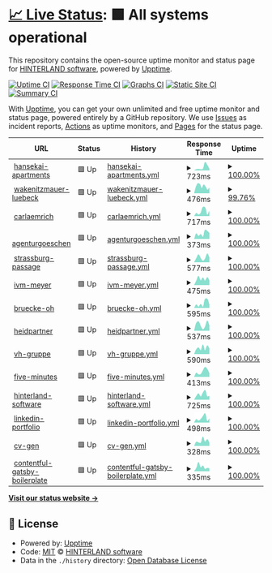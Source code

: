 # [📈 Live Status](https://hinterland-software.github.io/uptime): <!--live status--> **🟩 All systems operational**

This repository contains the open-source uptime monitor and status page for [HINTERLAND software](https://hinterland.software), powered by [Upptime](https://github.com/upptime/upptime).

[![Uptime CI](https://github.com/hinterland-software/uptime/workflows/Uptime%20CI/badge.svg)](https://github.com/upptime/upptime/actions?query=workflow%3A%22Uptime+CI%22)
[![Response Time CI](https://github.com/hinterland-software/uptime/workflows/Response%20Time%20CI/badge.svg)](https://github.com/upptime/upptime/actions?query=workflow%3A%22Response+Time+CI%22)
[![Graphs CI](https://github.com/hinterland-software/uptime/workflows/Graphs%20CI/badge.svg)](https://github.com/upptime/upptime/actions?query=workflow%3A%22Graphs+CI%22)
[![Static Site CI](https://github.com/hinterland-software/uptime/workflows/Static%20Site%20CI/badge.svg)](https://github.com/upptime/upptime/actions?query=workflow%3A%22Static+Site+CI%22)
[![Summary CI](https://github.com/hinterland-software/uptime/workflows/Summary%20CI/badge.svg)](https://github.com/upptime/upptime/actions?query=workflow%3A%22Summary+CI%22)

With [Upptime](https://upptime.js.org), you can get your own unlimited and free uptime monitor and status page, powered entirely by a GitHub repository. We use [Issues](https://github.com/hinterland-software/uptime/issues) as incident reports, [Actions](https://github.com/hinterland-software/uptime/actions) as uptime monitors, and [Pages](https://hinterland-software.github.io/uptime) for the status page.

<!--start: status pages-->
<!-- This summary is generated by Upptime (https://github.com/upptime/upptime) -->
<!-- Do not edit this manually, your changes will be overwritten -->
<!-- prettier-ignore -->
| URL | Status | History | Response Time | Uptime |
| --- | ------ | ------- | ------------- | ------ |
| <img alt="" src="https://favicons.githubusercontent.com/hansekai-apartments.netlify.app" height="13"> [hansekai-apartments](http://hansekai-apartments.netlify.app) | 🟩 Up | [hansekai-apartments.yml](https://github.com/HINTERLAND-software/uptime/commits/HEAD/history/hansekai-apartments.yml) | <details><summary><img alt="Response time graph" src="./graphs/hansekai-apartments/response-time-week.png" height="20"> 723ms</summary><br><a href="https://hinterland-software.github.io/uptime/history/hansekai-apartments"><img alt="Response time 566" src="https://img.shields.io/endpoint?url=https%3A%2F%2Fraw.githubusercontent.com%2FHINTERLAND-software%2Fuptime%2FHEAD%2Fapi%2Fhansekai-apartments%2Fresponse-time.json"></a><br><a href="https://hinterland-software.github.io/uptime/history/hansekai-apartments"><img alt="24-hour response time 386" src="https://img.shields.io/endpoint?url=https%3A%2F%2Fraw.githubusercontent.com%2FHINTERLAND-software%2Fuptime%2FHEAD%2Fapi%2Fhansekai-apartments%2Fresponse-time-day.json"></a><br><a href="https://hinterland-software.github.io/uptime/history/hansekai-apartments"><img alt="7-day response time 723" src="https://img.shields.io/endpoint?url=https%3A%2F%2Fraw.githubusercontent.com%2FHINTERLAND-software%2Fuptime%2FHEAD%2Fapi%2Fhansekai-apartments%2Fresponse-time-week.json"></a><br><a href="https://hinterland-software.github.io/uptime/history/hansekai-apartments"><img alt="30-day response time 566" src="https://img.shields.io/endpoint?url=https%3A%2F%2Fraw.githubusercontent.com%2FHINTERLAND-software%2Fuptime%2FHEAD%2Fapi%2Fhansekai-apartments%2Fresponse-time-month.json"></a><br><a href="https://hinterland-software.github.io/uptime/history/hansekai-apartments"><img alt="1-year response time 566" src="https://img.shields.io/endpoint?url=https%3A%2F%2Fraw.githubusercontent.com%2FHINTERLAND-software%2Fuptime%2FHEAD%2Fapi%2Fhansekai-apartments%2Fresponse-time-year.json"></a></details> | <details><summary><a href="https://hinterland-software.github.io/uptime/history/hansekai-apartments">100.00%</a></summary><a href="https://hinterland-software.github.io/uptime/history/hansekai-apartments"><img alt="All-time uptime 100.00%" src="https://img.shields.io/endpoint?url=https%3A%2F%2Fraw.githubusercontent.com%2FHINTERLAND-software%2Fuptime%2FHEAD%2Fapi%2Fhansekai-apartments%2Fuptime.json"></a><br><a href="https://hinterland-software.github.io/uptime/history/hansekai-apartments"><img alt="24-hour uptime 100.00%" src="https://img.shields.io/endpoint?url=https%3A%2F%2Fraw.githubusercontent.com%2FHINTERLAND-software%2Fuptime%2FHEAD%2Fapi%2Fhansekai-apartments%2Fuptime-day.json"></a><br><a href="https://hinterland-software.github.io/uptime/history/hansekai-apartments"><img alt="7-day uptime 100.00%" src="https://img.shields.io/endpoint?url=https%3A%2F%2Fraw.githubusercontent.com%2FHINTERLAND-software%2Fuptime%2FHEAD%2Fapi%2Fhansekai-apartments%2Fuptime-week.json"></a><br><a href="https://hinterland-software.github.io/uptime/history/hansekai-apartments"><img alt="30-day uptime 100.00%" src="https://img.shields.io/endpoint?url=https%3A%2F%2Fraw.githubusercontent.com%2FHINTERLAND-software%2Fuptime%2FHEAD%2Fapi%2Fhansekai-apartments%2Fuptime-month.json"></a><br><a href="https://hinterland-software.github.io/uptime/history/hansekai-apartments"><img alt="1-year uptime 100.00%" src="https://img.shields.io/endpoint?url=https%3A%2F%2Fraw.githubusercontent.com%2FHINTERLAND-software%2Fuptime%2FHEAD%2Fapi%2Fhansekai-apartments%2Fuptime-year.json"></a></details>
| <img alt="" src="https://favicons.githubusercontent.com/wakenitzmauer-luebeck.de" height="13"> [wakenitzmauer-luebeck](https://wakenitzmauer-luebeck.de) | 🟩 Up | [wakenitzmauer-luebeck.yml](https://github.com/HINTERLAND-software/uptime/commits/HEAD/history/wakenitzmauer-luebeck.yml) | <details><summary><img alt="Response time graph" src="./graphs/wakenitzmauer-luebeck/response-time-week.png" height="20"> 476ms</summary><br><a href="https://hinterland-software.github.io/uptime/history/wakenitzmauer-luebeck"><img alt="Response time 493" src="https://img.shields.io/endpoint?url=https%3A%2F%2Fraw.githubusercontent.com%2FHINTERLAND-software%2Fuptime%2FHEAD%2Fapi%2Fwakenitzmauer-luebeck%2Fresponse-time.json"></a><br><a href="https://hinterland-software.github.io/uptime/history/wakenitzmauer-luebeck"><img alt="24-hour response time 384" src="https://img.shields.io/endpoint?url=https%3A%2F%2Fraw.githubusercontent.com%2FHINTERLAND-software%2Fuptime%2FHEAD%2Fapi%2Fwakenitzmauer-luebeck%2Fresponse-time-day.json"></a><br><a href="https://hinterland-software.github.io/uptime/history/wakenitzmauer-luebeck"><img alt="7-day response time 476" src="https://img.shields.io/endpoint?url=https%3A%2F%2Fraw.githubusercontent.com%2FHINTERLAND-software%2Fuptime%2FHEAD%2Fapi%2Fwakenitzmauer-luebeck%2Fresponse-time-week.json"></a><br><a href="https://hinterland-software.github.io/uptime/history/wakenitzmauer-luebeck"><img alt="30-day response time 493" src="https://img.shields.io/endpoint?url=https%3A%2F%2Fraw.githubusercontent.com%2FHINTERLAND-software%2Fuptime%2FHEAD%2Fapi%2Fwakenitzmauer-luebeck%2Fresponse-time-month.json"></a><br><a href="https://hinterland-software.github.io/uptime/history/wakenitzmauer-luebeck"><img alt="1-year response time 493" src="https://img.shields.io/endpoint?url=https%3A%2F%2Fraw.githubusercontent.com%2FHINTERLAND-software%2Fuptime%2FHEAD%2Fapi%2Fwakenitzmauer-luebeck%2Fresponse-time-year.json"></a></details> | <details><summary><a href="https://hinterland-software.github.io/uptime/history/wakenitzmauer-luebeck">99.76%</a></summary><a href="https://hinterland-software.github.io/uptime/history/wakenitzmauer-luebeck"><img alt="All-time uptime 99.92%" src="https://img.shields.io/endpoint?url=https%3A%2F%2Fraw.githubusercontent.com%2FHINTERLAND-software%2Fuptime%2FHEAD%2Fapi%2Fwakenitzmauer-luebeck%2Fuptime.json"></a><br><a href="https://hinterland-software.github.io/uptime/history/wakenitzmauer-luebeck"><img alt="24-hour uptime 100.00%" src="https://img.shields.io/endpoint?url=https%3A%2F%2Fraw.githubusercontent.com%2FHINTERLAND-software%2Fuptime%2FHEAD%2Fapi%2Fwakenitzmauer-luebeck%2Fuptime-day.json"></a><br><a href="https://hinterland-software.github.io/uptime/history/wakenitzmauer-luebeck"><img alt="7-day uptime 99.76%" src="https://img.shields.io/endpoint?url=https%3A%2F%2Fraw.githubusercontent.com%2FHINTERLAND-software%2Fuptime%2FHEAD%2Fapi%2Fwakenitzmauer-luebeck%2Fuptime-week.json"></a><br><a href="https://hinterland-software.github.io/uptime/history/wakenitzmauer-luebeck"><img alt="30-day uptime 99.92%" src="https://img.shields.io/endpoint?url=https%3A%2F%2Fraw.githubusercontent.com%2FHINTERLAND-software%2Fuptime%2FHEAD%2Fapi%2Fwakenitzmauer-luebeck%2Fuptime-month.json"></a><br><a href="https://hinterland-software.github.io/uptime/history/wakenitzmauer-luebeck"><img alt="1-year uptime 99.92%" src="https://img.shields.io/endpoint?url=https%3A%2F%2Fraw.githubusercontent.com%2FHINTERLAND-software%2Fuptime%2FHEAD%2Fapi%2Fwakenitzmauer-luebeck%2Fuptime-year.json"></a></details>
| <img alt="" src="https://favicons.githubusercontent.com/carlaemrich.de" height="13"> [carlaemrich](https://carlaemrich.de) | 🟩 Up | [carlaemrich.yml](https://github.com/HINTERLAND-software/uptime/commits/HEAD/history/carlaemrich.yml) | <details><summary><img alt="Response time graph" src="./graphs/carlaemrich/response-time-week.png" height="20"> 717ms</summary><br><a href="https://hinterland-software.github.io/uptime/history/carlaemrich"><img alt="Response time 719" src="https://img.shields.io/endpoint?url=https%3A%2F%2Fraw.githubusercontent.com%2FHINTERLAND-software%2Fuptime%2FHEAD%2Fapi%2Fcarlaemrich%2Fresponse-time.json"></a><br><a href="https://hinterland-software.github.io/uptime/history/carlaemrich"><img alt="24-hour response time 792" src="https://img.shields.io/endpoint?url=https%3A%2F%2Fraw.githubusercontent.com%2FHINTERLAND-software%2Fuptime%2FHEAD%2Fapi%2Fcarlaemrich%2Fresponse-time-day.json"></a><br><a href="https://hinterland-software.github.io/uptime/history/carlaemrich"><img alt="7-day response time 717" src="https://img.shields.io/endpoint?url=https%3A%2F%2Fraw.githubusercontent.com%2FHINTERLAND-software%2Fuptime%2FHEAD%2Fapi%2Fcarlaemrich%2Fresponse-time-week.json"></a><br><a href="https://hinterland-software.github.io/uptime/history/carlaemrich"><img alt="30-day response time 719" src="https://img.shields.io/endpoint?url=https%3A%2F%2Fraw.githubusercontent.com%2FHINTERLAND-software%2Fuptime%2FHEAD%2Fapi%2Fcarlaemrich%2Fresponse-time-month.json"></a><br><a href="https://hinterland-software.github.io/uptime/history/carlaemrich"><img alt="1-year response time 719" src="https://img.shields.io/endpoint?url=https%3A%2F%2Fraw.githubusercontent.com%2FHINTERLAND-software%2Fuptime%2FHEAD%2Fapi%2Fcarlaemrich%2Fresponse-time-year.json"></a></details> | <details><summary><a href="https://hinterland-software.github.io/uptime/history/carlaemrich">100.00%</a></summary><a href="https://hinterland-software.github.io/uptime/history/carlaemrich"><img alt="All-time uptime 100.00%" src="https://img.shields.io/endpoint?url=https%3A%2F%2Fraw.githubusercontent.com%2FHINTERLAND-software%2Fuptime%2FHEAD%2Fapi%2Fcarlaemrich%2Fuptime.json"></a><br><a href="https://hinterland-software.github.io/uptime/history/carlaemrich"><img alt="24-hour uptime 100.00%" src="https://img.shields.io/endpoint?url=https%3A%2F%2Fraw.githubusercontent.com%2FHINTERLAND-software%2Fuptime%2FHEAD%2Fapi%2Fcarlaemrich%2Fuptime-day.json"></a><br><a href="https://hinterland-software.github.io/uptime/history/carlaemrich"><img alt="7-day uptime 100.00%" src="https://img.shields.io/endpoint?url=https%3A%2F%2Fraw.githubusercontent.com%2FHINTERLAND-software%2Fuptime%2FHEAD%2Fapi%2Fcarlaemrich%2Fuptime-week.json"></a><br><a href="https://hinterland-software.github.io/uptime/history/carlaemrich"><img alt="30-day uptime 100.00%" src="https://img.shields.io/endpoint?url=https%3A%2F%2Fraw.githubusercontent.com%2FHINTERLAND-software%2Fuptime%2FHEAD%2Fapi%2Fcarlaemrich%2Fuptime-month.json"></a><br><a href="https://hinterland-software.github.io/uptime/history/carlaemrich"><img alt="1-year uptime 100.00%" src="https://img.shields.io/endpoint?url=https%3A%2F%2Fraw.githubusercontent.com%2FHINTERLAND-software%2Fuptime%2FHEAD%2Fapi%2Fcarlaemrich%2Fuptime-year.json"></a></details>
| <img alt="" src="https://favicons.githubusercontent.com/agenturgoeschen.com" height="13"> [agenturgoeschen](https://agenturgoeschen.com) | 🟩 Up | [agenturgoeschen.yml](https://github.com/HINTERLAND-software/uptime/commits/HEAD/history/agenturgoeschen.yml) | <details><summary><img alt="Response time graph" src="./graphs/agenturgoeschen/response-time-week.png" height="20"> 373ms</summary><br><a href="https://hinterland-software.github.io/uptime/history/agenturgoeschen"><img alt="Response time 715" src="https://img.shields.io/endpoint?url=https%3A%2F%2Fraw.githubusercontent.com%2FHINTERLAND-software%2Fuptime%2FHEAD%2Fapi%2Fagenturgoeschen%2Fresponse-time.json"></a><br><a href="https://hinterland-software.github.io/uptime/history/agenturgoeschen"><img alt="24-hour response time 410" src="https://img.shields.io/endpoint?url=https%3A%2F%2Fraw.githubusercontent.com%2FHINTERLAND-software%2Fuptime%2FHEAD%2Fapi%2Fagenturgoeschen%2Fresponse-time-day.json"></a><br><a href="https://hinterland-software.github.io/uptime/history/agenturgoeschen"><img alt="7-day response time 373" src="https://img.shields.io/endpoint?url=https%3A%2F%2Fraw.githubusercontent.com%2FHINTERLAND-software%2Fuptime%2FHEAD%2Fapi%2Fagenturgoeschen%2Fresponse-time-week.json"></a><br><a href="https://hinterland-software.github.io/uptime/history/agenturgoeschen"><img alt="30-day response time 715" src="https://img.shields.io/endpoint?url=https%3A%2F%2Fraw.githubusercontent.com%2FHINTERLAND-software%2Fuptime%2FHEAD%2Fapi%2Fagenturgoeschen%2Fresponse-time-month.json"></a><br><a href="https://hinterland-software.github.io/uptime/history/agenturgoeschen"><img alt="1-year response time 715" src="https://img.shields.io/endpoint?url=https%3A%2F%2Fraw.githubusercontent.com%2FHINTERLAND-software%2Fuptime%2FHEAD%2Fapi%2Fagenturgoeschen%2Fresponse-time-year.json"></a></details> | <details><summary><a href="https://hinterland-software.github.io/uptime/history/agenturgoeschen">100.00%</a></summary><a href="https://hinterland-software.github.io/uptime/history/agenturgoeschen"><img alt="All-time uptime 100.00%" src="https://img.shields.io/endpoint?url=https%3A%2F%2Fraw.githubusercontent.com%2FHINTERLAND-software%2Fuptime%2FHEAD%2Fapi%2Fagenturgoeschen%2Fuptime.json"></a><br><a href="https://hinterland-software.github.io/uptime/history/agenturgoeschen"><img alt="24-hour uptime 100.00%" src="https://img.shields.io/endpoint?url=https%3A%2F%2Fraw.githubusercontent.com%2FHINTERLAND-software%2Fuptime%2FHEAD%2Fapi%2Fagenturgoeschen%2Fuptime-day.json"></a><br><a href="https://hinterland-software.github.io/uptime/history/agenturgoeschen"><img alt="7-day uptime 100.00%" src="https://img.shields.io/endpoint?url=https%3A%2F%2Fraw.githubusercontent.com%2FHINTERLAND-software%2Fuptime%2FHEAD%2Fapi%2Fagenturgoeschen%2Fuptime-week.json"></a><br><a href="https://hinterland-software.github.io/uptime/history/agenturgoeschen"><img alt="30-day uptime 100.00%" src="https://img.shields.io/endpoint?url=https%3A%2F%2Fraw.githubusercontent.com%2FHINTERLAND-software%2Fuptime%2FHEAD%2Fapi%2Fagenturgoeschen%2Fuptime-month.json"></a><br><a href="https://hinterland-software.github.io/uptime/history/agenturgoeschen"><img alt="1-year uptime 100.00%" src="https://img.shields.io/endpoint?url=https%3A%2F%2Fraw.githubusercontent.com%2FHINTERLAND-software%2Fuptime%2FHEAD%2Fapi%2Fagenturgoeschen%2Fuptime-year.json"></a></details>
| <img alt="" src="https://favicons.githubusercontent.com/strassburg-passage.de" height="13"> [strassburg-passage](https://strassburg-passage.de) | 🟩 Up | [strassburg-passage.yml](https://github.com/HINTERLAND-software/uptime/commits/HEAD/history/strassburg-passage.yml) | <details><summary><img alt="Response time graph" src="./graphs/strassburg-passage/response-time-week.png" height="20"> 577ms</summary><br><a href="https://hinterland-software.github.io/uptime/history/strassburg-passage"><img alt="Response time 749" src="https://img.shields.io/endpoint?url=https%3A%2F%2Fraw.githubusercontent.com%2FHINTERLAND-software%2Fuptime%2FHEAD%2Fapi%2Fstrassburg-passage%2Fresponse-time.json"></a><br><a href="https://hinterland-software.github.io/uptime/history/strassburg-passage"><img alt="24-hour response time 566" src="https://img.shields.io/endpoint?url=https%3A%2F%2Fraw.githubusercontent.com%2FHINTERLAND-software%2Fuptime%2FHEAD%2Fapi%2Fstrassburg-passage%2Fresponse-time-day.json"></a><br><a href="https://hinterland-software.github.io/uptime/history/strassburg-passage"><img alt="7-day response time 577" src="https://img.shields.io/endpoint?url=https%3A%2F%2Fraw.githubusercontent.com%2FHINTERLAND-software%2Fuptime%2FHEAD%2Fapi%2Fstrassburg-passage%2Fresponse-time-week.json"></a><br><a href="https://hinterland-software.github.io/uptime/history/strassburg-passage"><img alt="30-day response time 749" src="https://img.shields.io/endpoint?url=https%3A%2F%2Fraw.githubusercontent.com%2FHINTERLAND-software%2Fuptime%2FHEAD%2Fapi%2Fstrassburg-passage%2Fresponse-time-month.json"></a><br><a href="https://hinterland-software.github.io/uptime/history/strassburg-passage"><img alt="1-year response time 749" src="https://img.shields.io/endpoint?url=https%3A%2F%2Fraw.githubusercontent.com%2FHINTERLAND-software%2Fuptime%2FHEAD%2Fapi%2Fstrassburg-passage%2Fresponse-time-year.json"></a></details> | <details><summary><a href="https://hinterland-software.github.io/uptime/history/strassburg-passage">100.00%</a></summary><a href="https://hinterland-software.github.io/uptime/history/strassburg-passage"><img alt="All-time uptime 100.00%" src="https://img.shields.io/endpoint?url=https%3A%2F%2Fraw.githubusercontent.com%2FHINTERLAND-software%2Fuptime%2FHEAD%2Fapi%2Fstrassburg-passage%2Fuptime.json"></a><br><a href="https://hinterland-software.github.io/uptime/history/strassburg-passage"><img alt="24-hour uptime 100.00%" src="https://img.shields.io/endpoint?url=https%3A%2F%2Fraw.githubusercontent.com%2FHINTERLAND-software%2Fuptime%2FHEAD%2Fapi%2Fstrassburg-passage%2Fuptime-day.json"></a><br><a href="https://hinterland-software.github.io/uptime/history/strassburg-passage"><img alt="7-day uptime 100.00%" src="https://img.shields.io/endpoint?url=https%3A%2F%2Fraw.githubusercontent.com%2FHINTERLAND-software%2Fuptime%2FHEAD%2Fapi%2Fstrassburg-passage%2Fuptime-week.json"></a><br><a href="https://hinterland-software.github.io/uptime/history/strassburg-passage"><img alt="30-day uptime 100.00%" src="https://img.shields.io/endpoint?url=https%3A%2F%2Fraw.githubusercontent.com%2FHINTERLAND-software%2Fuptime%2FHEAD%2Fapi%2Fstrassburg-passage%2Fuptime-month.json"></a><br><a href="https://hinterland-software.github.io/uptime/history/strassburg-passage"><img alt="1-year uptime 100.00%" src="https://img.shields.io/endpoint?url=https%3A%2F%2Fraw.githubusercontent.com%2FHINTERLAND-software%2Fuptime%2FHEAD%2Fapi%2Fstrassburg-passage%2Fuptime-year.json"></a></details>
| <img alt="" src="https://favicons.githubusercontent.com/ivm-meyer.de" height="13"> [ivm-meyer](https://ivm-meyer.de) | 🟩 Up | [ivm-meyer.yml](https://github.com/HINTERLAND-software/uptime/commits/HEAD/history/ivm-meyer.yml) | <details><summary><img alt="Response time graph" src="./graphs/ivm-meyer/response-time-week.png" height="20"> 475ms</summary><br><a href="https://hinterland-software.github.io/uptime/history/ivm-meyer"><img alt="Response time 521" src="https://img.shields.io/endpoint?url=https%3A%2F%2Fraw.githubusercontent.com%2FHINTERLAND-software%2Fuptime%2FHEAD%2Fapi%2Fivm-meyer%2Fresponse-time.json"></a><br><a href="https://hinterland-software.github.io/uptime/history/ivm-meyer"><img alt="24-hour response time 363" src="https://img.shields.io/endpoint?url=https%3A%2F%2Fraw.githubusercontent.com%2FHINTERLAND-software%2Fuptime%2FHEAD%2Fapi%2Fivm-meyer%2Fresponse-time-day.json"></a><br><a href="https://hinterland-software.github.io/uptime/history/ivm-meyer"><img alt="7-day response time 475" src="https://img.shields.io/endpoint?url=https%3A%2F%2Fraw.githubusercontent.com%2FHINTERLAND-software%2Fuptime%2FHEAD%2Fapi%2Fivm-meyer%2Fresponse-time-week.json"></a><br><a href="https://hinterland-software.github.io/uptime/history/ivm-meyer"><img alt="30-day response time 521" src="https://img.shields.io/endpoint?url=https%3A%2F%2Fraw.githubusercontent.com%2FHINTERLAND-software%2Fuptime%2FHEAD%2Fapi%2Fivm-meyer%2Fresponse-time-month.json"></a><br><a href="https://hinterland-software.github.io/uptime/history/ivm-meyer"><img alt="1-year response time 521" src="https://img.shields.io/endpoint?url=https%3A%2F%2Fraw.githubusercontent.com%2FHINTERLAND-software%2Fuptime%2FHEAD%2Fapi%2Fivm-meyer%2Fresponse-time-year.json"></a></details> | <details><summary><a href="https://hinterland-software.github.io/uptime/history/ivm-meyer">100.00%</a></summary><a href="https://hinterland-software.github.io/uptime/history/ivm-meyer"><img alt="All-time uptime 100.00%" src="https://img.shields.io/endpoint?url=https%3A%2F%2Fraw.githubusercontent.com%2FHINTERLAND-software%2Fuptime%2FHEAD%2Fapi%2Fivm-meyer%2Fuptime.json"></a><br><a href="https://hinterland-software.github.io/uptime/history/ivm-meyer"><img alt="24-hour uptime 100.00%" src="https://img.shields.io/endpoint?url=https%3A%2F%2Fraw.githubusercontent.com%2FHINTERLAND-software%2Fuptime%2FHEAD%2Fapi%2Fivm-meyer%2Fuptime-day.json"></a><br><a href="https://hinterland-software.github.io/uptime/history/ivm-meyer"><img alt="7-day uptime 100.00%" src="https://img.shields.io/endpoint?url=https%3A%2F%2Fraw.githubusercontent.com%2FHINTERLAND-software%2Fuptime%2FHEAD%2Fapi%2Fivm-meyer%2Fuptime-week.json"></a><br><a href="https://hinterland-software.github.io/uptime/history/ivm-meyer"><img alt="30-day uptime 100.00%" src="https://img.shields.io/endpoint?url=https%3A%2F%2Fraw.githubusercontent.com%2FHINTERLAND-software%2Fuptime%2FHEAD%2Fapi%2Fivm-meyer%2Fuptime-month.json"></a><br><a href="https://hinterland-software.github.io/uptime/history/ivm-meyer"><img alt="1-year uptime 100.00%" src="https://img.shields.io/endpoint?url=https%3A%2F%2Fraw.githubusercontent.com%2FHINTERLAND-software%2Fuptime%2FHEAD%2Fapi%2Fivm-meyer%2Fuptime-year.json"></a></details>
| <img alt="" src="https://favicons.githubusercontent.com/bruecke-oh.de" height="13"> [bruecke-oh](https://bruecke-oh.de) | 🟩 Up | [bruecke-oh.yml](https://github.com/HINTERLAND-software/uptime/commits/HEAD/history/bruecke-oh.yml) | <details><summary><img alt="Response time graph" src="./graphs/bruecke-oh/response-time-week.png" height="20"> 595ms</summary><br><a href="https://hinterland-software.github.io/uptime/history/bruecke-oh"><img alt="Response time 719" src="https://img.shields.io/endpoint?url=https%3A%2F%2Fraw.githubusercontent.com%2FHINTERLAND-software%2Fuptime%2FHEAD%2Fapi%2Fbruecke-oh%2Fresponse-time.json"></a><br><a href="https://hinterland-software.github.io/uptime/history/bruecke-oh"><img alt="24-hour response time 418" src="https://img.shields.io/endpoint?url=https%3A%2F%2Fraw.githubusercontent.com%2FHINTERLAND-software%2Fuptime%2FHEAD%2Fapi%2Fbruecke-oh%2Fresponse-time-day.json"></a><br><a href="https://hinterland-software.github.io/uptime/history/bruecke-oh"><img alt="7-day response time 595" src="https://img.shields.io/endpoint?url=https%3A%2F%2Fraw.githubusercontent.com%2FHINTERLAND-software%2Fuptime%2FHEAD%2Fapi%2Fbruecke-oh%2Fresponse-time-week.json"></a><br><a href="https://hinterland-software.github.io/uptime/history/bruecke-oh"><img alt="30-day response time 719" src="https://img.shields.io/endpoint?url=https%3A%2F%2Fraw.githubusercontent.com%2FHINTERLAND-software%2Fuptime%2FHEAD%2Fapi%2Fbruecke-oh%2Fresponse-time-month.json"></a><br><a href="https://hinterland-software.github.io/uptime/history/bruecke-oh"><img alt="1-year response time 719" src="https://img.shields.io/endpoint?url=https%3A%2F%2Fraw.githubusercontent.com%2FHINTERLAND-software%2Fuptime%2FHEAD%2Fapi%2Fbruecke-oh%2Fresponse-time-year.json"></a></details> | <details><summary><a href="https://hinterland-software.github.io/uptime/history/bruecke-oh">100.00%</a></summary><a href="https://hinterland-software.github.io/uptime/history/bruecke-oh"><img alt="All-time uptime 100.00%" src="https://img.shields.io/endpoint?url=https%3A%2F%2Fraw.githubusercontent.com%2FHINTERLAND-software%2Fuptime%2FHEAD%2Fapi%2Fbruecke-oh%2Fuptime.json"></a><br><a href="https://hinterland-software.github.io/uptime/history/bruecke-oh"><img alt="24-hour uptime 100.00%" src="https://img.shields.io/endpoint?url=https%3A%2F%2Fraw.githubusercontent.com%2FHINTERLAND-software%2Fuptime%2FHEAD%2Fapi%2Fbruecke-oh%2Fuptime-day.json"></a><br><a href="https://hinterland-software.github.io/uptime/history/bruecke-oh"><img alt="7-day uptime 100.00%" src="https://img.shields.io/endpoint?url=https%3A%2F%2Fraw.githubusercontent.com%2FHINTERLAND-software%2Fuptime%2FHEAD%2Fapi%2Fbruecke-oh%2Fuptime-week.json"></a><br><a href="https://hinterland-software.github.io/uptime/history/bruecke-oh"><img alt="30-day uptime 100.00%" src="https://img.shields.io/endpoint?url=https%3A%2F%2Fraw.githubusercontent.com%2FHINTERLAND-software%2Fuptime%2FHEAD%2Fapi%2Fbruecke-oh%2Fuptime-month.json"></a><br><a href="https://hinterland-software.github.io/uptime/history/bruecke-oh"><img alt="1-year uptime 100.00%" src="https://img.shields.io/endpoint?url=https%3A%2F%2Fraw.githubusercontent.com%2FHINTERLAND-software%2Fuptime%2FHEAD%2Fapi%2Fbruecke-oh%2Fuptime-year.json"></a></details>
| <img alt="" src="https://favicons.githubusercontent.com/heidpartner.de" height="13"> [heidpartner](https://heidpartner.de) | 🟩 Up | [heidpartner.yml](https://github.com/HINTERLAND-software/uptime/commits/HEAD/history/heidpartner.yml) | <details><summary><img alt="Response time graph" src="./graphs/heidpartner/response-time-week.png" height="20"> 537ms</summary><br><a href="https://hinterland-software.github.io/uptime/history/heidpartner"><img alt="Response time 830" src="https://img.shields.io/endpoint?url=https%3A%2F%2Fraw.githubusercontent.com%2FHINTERLAND-software%2Fuptime%2FHEAD%2Fapi%2Fheidpartner%2Fresponse-time.json"></a><br><a href="https://hinterland-software.github.io/uptime/history/heidpartner"><img alt="24-hour response time 473" src="https://img.shields.io/endpoint?url=https%3A%2F%2Fraw.githubusercontent.com%2FHINTERLAND-software%2Fuptime%2FHEAD%2Fapi%2Fheidpartner%2Fresponse-time-day.json"></a><br><a href="https://hinterland-software.github.io/uptime/history/heidpartner"><img alt="7-day response time 537" src="https://img.shields.io/endpoint?url=https%3A%2F%2Fraw.githubusercontent.com%2FHINTERLAND-software%2Fuptime%2FHEAD%2Fapi%2Fheidpartner%2Fresponse-time-week.json"></a><br><a href="https://hinterland-software.github.io/uptime/history/heidpartner"><img alt="30-day response time 830" src="https://img.shields.io/endpoint?url=https%3A%2F%2Fraw.githubusercontent.com%2FHINTERLAND-software%2Fuptime%2FHEAD%2Fapi%2Fheidpartner%2Fresponse-time-month.json"></a><br><a href="https://hinterland-software.github.io/uptime/history/heidpartner"><img alt="1-year response time 830" src="https://img.shields.io/endpoint?url=https%3A%2F%2Fraw.githubusercontent.com%2FHINTERLAND-software%2Fuptime%2FHEAD%2Fapi%2Fheidpartner%2Fresponse-time-year.json"></a></details> | <details><summary><a href="https://hinterland-software.github.io/uptime/history/heidpartner">100.00%</a></summary><a href="https://hinterland-software.github.io/uptime/history/heidpartner"><img alt="All-time uptime 100.00%" src="https://img.shields.io/endpoint?url=https%3A%2F%2Fraw.githubusercontent.com%2FHINTERLAND-software%2Fuptime%2FHEAD%2Fapi%2Fheidpartner%2Fuptime.json"></a><br><a href="https://hinterland-software.github.io/uptime/history/heidpartner"><img alt="24-hour uptime 100.00%" src="https://img.shields.io/endpoint?url=https%3A%2F%2Fraw.githubusercontent.com%2FHINTERLAND-software%2Fuptime%2FHEAD%2Fapi%2Fheidpartner%2Fuptime-day.json"></a><br><a href="https://hinterland-software.github.io/uptime/history/heidpartner"><img alt="7-day uptime 100.00%" src="https://img.shields.io/endpoint?url=https%3A%2F%2Fraw.githubusercontent.com%2FHINTERLAND-software%2Fuptime%2FHEAD%2Fapi%2Fheidpartner%2Fuptime-week.json"></a><br><a href="https://hinterland-software.github.io/uptime/history/heidpartner"><img alt="30-day uptime 100.00%" src="https://img.shields.io/endpoint?url=https%3A%2F%2Fraw.githubusercontent.com%2FHINTERLAND-software%2Fuptime%2FHEAD%2Fapi%2Fheidpartner%2Fuptime-month.json"></a><br><a href="https://hinterland-software.github.io/uptime/history/heidpartner"><img alt="1-year uptime 100.00%" src="https://img.shields.io/endpoint?url=https%3A%2F%2Fraw.githubusercontent.com%2FHINTERLAND-software%2Fuptime%2FHEAD%2Fapi%2Fheidpartner%2Fuptime-year.json"></a></details>
| <img alt="" src="https://favicons.githubusercontent.com/vh-gruppe.de" height="13"> [vh-gruppe](https://vh-gruppe.de) | 🟩 Up | [vh-gruppe.yml](https://github.com/HINTERLAND-software/uptime/commits/HEAD/history/vh-gruppe.yml) | <details><summary><img alt="Response time graph" src="./graphs/vh-gruppe/response-time-week.png" height="20"> 590ms</summary><br><a href="https://hinterland-software.github.io/uptime/history/vh-gruppe"><img alt="Response time 664" src="https://img.shields.io/endpoint?url=https%3A%2F%2Fraw.githubusercontent.com%2FHINTERLAND-software%2Fuptime%2FHEAD%2Fapi%2Fvh-gruppe%2Fresponse-time.json"></a><br><a href="https://hinterland-software.github.io/uptime/history/vh-gruppe"><img alt="24-hour response time 550" src="https://img.shields.io/endpoint?url=https%3A%2F%2Fraw.githubusercontent.com%2FHINTERLAND-software%2Fuptime%2FHEAD%2Fapi%2Fvh-gruppe%2Fresponse-time-day.json"></a><br><a href="https://hinterland-software.github.io/uptime/history/vh-gruppe"><img alt="7-day response time 590" src="https://img.shields.io/endpoint?url=https%3A%2F%2Fraw.githubusercontent.com%2FHINTERLAND-software%2Fuptime%2FHEAD%2Fapi%2Fvh-gruppe%2Fresponse-time-week.json"></a><br><a href="https://hinterland-software.github.io/uptime/history/vh-gruppe"><img alt="30-day response time 664" src="https://img.shields.io/endpoint?url=https%3A%2F%2Fraw.githubusercontent.com%2FHINTERLAND-software%2Fuptime%2FHEAD%2Fapi%2Fvh-gruppe%2Fresponse-time-month.json"></a><br><a href="https://hinterland-software.github.io/uptime/history/vh-gruppe"><img alt="1-year response time 664" src="https://img.shields.io/endpoint?url=https%3A%2F%2Fraw.githubusercontent.com%2FHINTERLAND-software%2Fuptime%2FHEAD%2Fapi%2Fvh-gruppe%2Fresponse-time-year.json"></a></details> | <details><summary><a href="https://hinterland-software.github.io/uptime/history/vh-gruppe">100.00%</a></summary><a href="https://hinterland-software.github.io/uptime/history/vh-gruppe"><img alt="All-time uptime 99.93%" src="https://img.shields.io/endpoint?url=https%3A%2F%2Fraw.githubusercontent.com%2FHINTERLAND-software%2Fuptime%2FHEAD%2Fapi%2Fvh-gruppe%2Fuptime.json"></a><br><a href="https://hinterland-software.github.io/uptime/history/vh-gruppe"><img alt="24-hour uptime 100.00%" src="https://img.shields.io/endpoint?url=https%3A%2F%2Fraw.githubusercontent.com%2FHINTERLAND-software%2Fuptime%2FHEAD%2Fapi%2Fvh-gruppe%2Fuptime-day.json"></a><br><a href="https://hinterland-software.github.io/uptime/history/vh-gruppe"><img alt="7-day uptime 100.00%" src="https://img.shields.io/endpoint?url=https%3A%2F%2Fraw.githubusercontent.com%2FHINTERLAND-software%2Fuptime%2FHEAD%2Fapi%2Fvh-gruppe%2Fuptime-week.json"></a><br><a href="https://hinterland-software.github.io/uptime/history/vh-gruppe"><img alt="30-day uptime 99.93%" src="https://img.shields.io/endpoint?url=https%3A%2F%2Fraw.githubusercontent.com%2FHINTERLAND-software%2Fuptime%2FHEAD%2Fapi%2Fvh-gruppe%2Fuptime-month.json"></a><br><a href="https://hinterland-software.github.io/uptime/history/vh-gruppe"><img alt="1-year uptime 99.93%" src="https://img.shields.io/endpoint?url=https%3A%2F%2Fraw.githubusercontent.com%2FHINTERLAND-software%2Fuptime%2FHEAD%2Fapi%2Fvh-gruppe%2Fuptime-year.json"></a></details>
| <img alt="" src="https://favicons.githubusercontent.com/five-minutes.app" height="13"> [five-minutes](https://five-minutes.app) | 🟩 Up | [five-minutes.yml](https://github.com/HINTERLAND-software/uptime/commits/HEAD/history/five-minutes.yml) | <details><summary><img alt="Response time graph" src="./graphs/five-minutes/response-time-week.png" height="20"> 413ms</summary><br><a href="https://hinterland-software.github.io/uptime/history/five-minutes"><img alt="Response time 437" src="https://img.shields.io/endpoint?url=https%3A%2F%2Fraw.githubusercontent.com%2FHINTERLAND-software%2Fuptime%2FHEAD%2Fapi%2Ffive-minutes%2Fresponse-time.json"></a><br><a href="https://hinterland-software.github.io/uptime/history/five-minutes"><img alt="24-hour response time 277" src="https://img.shields.io/endpoint?url=https%3A%2F%2Fraw.githubusercontent.com%2FHINTERLAND-software%2Fuptime%2FHEAD%2Fapi%2Ffive-minutes%2Fresponse-time-day.json"></a><br><a href="https://hinterland-software.github.io/uptime/history/five-minutes"><img alt="7-day response time 413" src="https://img.shields.io/endpoint?url=https%3A%2F%2Fraw.githubusercontent.com%2FHINTERLAND-software%2Fuptime%2FHEAD%2Fapi%2Ffive-minutes%2Fresponse-time-week.json"></a><br><a href="https://hinterland-software.github.io/uptime/history/five-minutes"><img alt="30-day response time 437" src="https://img.shields.io/endpoint?url=https%3A%2F%2Fraw.githubusercontent.com%2FHINTERLAND-software%2Fuptime%2FHEAD%2Fapi%2Ffive-minutes%2Fresponse-time-month.json"></a><br><a href="https://hinterland-software.github.io/uptime/history/five-minutes"><img alt="1-year response time 437" src="https://img.shields.io/endpoint?url=https%3A%2F%2Fraw.githubusercontent.com%2FHINTERLAND-software%2Fuptime%2FHEAD%2Fapi%2Ffive-minutes%2Fresponse-time-year.json"></a></details> | <details><summary><a href="https://hinterland-software.github.io/uptime/history/five-minutes">100.00%</a></summary><a href="https://hinterland-software.github.io/uptime/history/five-minutes"><img alt="All-time uptime 100.00%" src="https://img.shields.io/endpoint?url=https%3A%2F%2Fraw.githubusercontent.com%2FHINTERLAND-software%2Fuptime%2FHEAD%2Fapi%2Ffive-minutes%2Fuptime.json"></a><br><a href="https://hinterland-software.github.io/uptime/history/five-minutes"><img alt="24-hour uptime 100.00%" src="https://img.shields.io/endpoint?url=https%3A%2F%2Fraw.githubusercontent.com%2FHINTERLAND-software%2Fuptime%2FHEAD%2Fapi%2Ffive-minutes%2Fuptime-day.json"></a><br><a href="https://hinterland-software.github.io/uptime/history/five-minutes"><img alt="7-day uptime 100.00%" src="https://img.shields.io/endpoint?url=https%3A%2F%2Fraw.githubusercontent.com%2FHINTERLAND-software%2Fuptime%2FHEAD%2Fapi%2Ffive-minutes%2Fuptime-week.json"></a><br><a href="https://hinterland-software.github.io/uptime/history/five-minutes"><img alt="30-day uptime 100.00%" src="https://img.shields.io/endpoint?url=https%3A%2F%2Fraw.githubusercontent.com%2FHINTERLAND-software%2Fuptime%2FHEAD%2Fapi%2Ffive-minutes%2Fuptime-month.json"></a><br><a href="https://hinterland-software.github.io/uptime/history/five-minutes"><img alt="1-year uptime 100.00%" src="https://img.shields.io/endpoint?url=https%3A%2F%2Fraw.githubusercontent.com%2FHINTERLAND-software%2Fuptime%2FHEAD%2Fapi%2Ffive-minutes%2Fuptime-year.json"></a></details>
| <img alt="" src="https://favicons.githubusercontent.com/hinterland.software" height="13"> [hinterland-software](https://hinterland.software) | 🟩 Up | [hinterland-software.yml](https://github.com/HINTERLAND-software/uptime/commits/HEAD/history/hinterland-software.yml) | <details><summary><img alt="Response time graph" src="./graphs/hinterland-software/response-time-week.png" height="20"> 725ms</summary><br><a href="https://hinterland-software.github.io/uptime/history/hinterland-software"><img alt="Response time 675" src="https://img.shields.io/endpoint?url=https%3A%2F%2Fraw.githubusercontent.com%2FHINTERLAND-software%2Fuptime%2FHEAD%2Fapi%2Fhinterland-software%2Fresponse-time.json"></a><br><a href="https://hinterland-software.github.io/uptime/history/hinterland-software"><img alt="24-hour response time 520" src="https://img.shields.io/endpoint?url=https%3A%2F%2Fraw.githubusercontent.com%2FHINTERLAND-software%2Fuptime%2FHEAD%2Fapi%2Fhinterland-software%2Fresponse-time-day.json"></a><br><a href="https://hinterland-software.github.io/uptime/history/hinterland-software"><img alt="7-day response time 725" src="https://img.shields.io/endpoint?url=https%3A%2F%2Fraw.githubusercontent.com%2FHINTERLAND-software%2Fuptime%2FHEAD%2Fapi%2Fhinterland-software%2Fresponse-time-week.json"></a><br><a href="https://hinterland-software.github.io/uptime/history/hinterland-software"><img alt="30-day response time 675" src="https://img.shields.io/endpoint?url=https%3A%2F%2Fraw.githubusercontent.com%2FHINTERLAND-software%2Fuptime%2FHEAD%2Fapi%2Fhinterland-software%2Fresponse-time-month.json"></a><br><a href="https://hinterland-software.github.io/uptime/history/hinterland-software"><img alt="1-year response time 675" src="https://img.shields.io/endpoint?url=https%3A%2F%2Fraw.githubusercontent.com%2FHINTERLAND-software%2Fuptime%2FHEAD%2Fapi%2Fhinterland-software%2Fresponse-time-year.json"></a></details> | <details><summary><a href="https://hinterland-software.github.io/uptime/history/hinterland-software">100.00%</a></summary><a href="https://hinterland-software.github.io/uptime/history/hinterland-software"><img alt="All-time uptime 100.00%" src="https://img.shields.io/endpoint?url=https%3A%2F%2Fraw.githubusercontent.com%2FHINTERLAND-software%2Fuptime%2FHEAD%2Fapi%2Fhinterland-software%2Fuptime.json"></a><br><a href="https://hinterland-software.github.io/uptime/history/hinterland-software"><img alt="24-hour uptime 100.00%" src="https://img.shields.io/endpoint?url=https%3A%2F%2Fraw.githubusercontent.com%2FHINTERLAND-software%2Fuptime%2FHEAD%2Fapi%2Fhinterland-software%2Fuptime-day.json"></a><br><a href="https://hinterland-software.github.io/uptime/history/hinterland-software"><img alt="7-day uptime 100.00%" src="https://img.shields.io/endpoint?url=https%3A%2F%2Fraw.githubusercontent.com%2FHINTERLAND-software%2Fuptime%2FHEAD%2Fapi%2Fhinterland-software%2Fuptime-week.json"></a><br><a href="https://hinterland-software.github.io/uptime/history/hinterland-software"><img alt="30-day uptime 100.00%" src="https://img.shields.io/endpoint?url=https%3A%2F%2Fraw.githubusercontent.com%2FHINTERLAND-software%2Fuptime%2FHEAD%2Fapi%2Fhinterland-software%2Fuptime-month.json"></a><br><a href="https://hinterland-software.github.io/uptime/history/hinterland-software"><img alt="1-year uptime 100.00%" src="https://img.shields.io/endpoint?url=https%3A%2F%2Fraw.githubusercontent.com%2FHINTERLAND-software%2Fuptime%2FHEAD%2Fapi%2Fhinterland-software%2Fuptime-year.json"></a></details>
| <img alt="" src="https://favicons.githubusercontent.com/johannroehl.de" height="13"> [linkedin-portfolio](https://johannroehl.de) | 🟩 Up | [linkedin-portfolio.yml](https://github.com/HINTERLAND-software/uptime/commits/HEAD/history/linkedin-portfolio.yml) | <details><summary><img alt="Response time graph" src="./graphs/linkedin-portfolio/response-time-week.png" height="20"> 498ms</summary><br><a href="https://hinterland-software.github.io/uptime/history/linkedin-portfolio"><img alt="Response time 1143" src="https://img.shields.io/endpoint?url=https%3A%2F%2Fraw.githubusercontent.com%2FHINTERLAND-software%2Fuptime%2FHEAD%2Fapi%2Flinkedin-portfolio%2Fresponse-time.json"></a><br><a href="https://hinterland-software.github.io/uptime/history/linkedin-portfolio"><img alt="24-hour response time 459" src="https://img.shields.io/endpoint?url=https%3A%2F%2Fraw.githubusercontent.com%2FHINTERLAND-software%2Fuptime%2FHEAD%2Fapi%2Flinkedin-portfolio%2Fresponse-time-day.json"></a><br><a href="https://hinterland-software.github.io/uptime/history/linkedin-portfolio"><img alt="7-day response time 498" src="https://img.shields.io/endpoint?url=https%3A%2F%2Fraw.githubusercontent.com%2FHINTERLAND-software%2Fuptime%2FHEAD%2Fapi%2Flinkedin-portfolio%2Fresponse-time-week.json"></a><br><a href="https://hinterland-software.github.io/uptime/history/linkedin-portfolio"><img alt="30-day response time 1143" src="https://img.shields.io/endpoint?url=https%3A%2F%2Fraw.githubusercontent.com%2FHINTERLAND-software%2Fuptime%2FHEAD%2Fapi%2Flinkedin-portfolio%2Fresponse-time-month.json"></a><br><a href="https://hinterland-software.github.io/uptime/history/linkedin-portfolio"><img alt="1-year response time 1143" src="https://img.shields.io/endpoint?url=https%3A%2F%2Fraw.githubusercontent.com%2FHINTERLAND-software%2Fuptime%2FHEAD%2Fapi%2Flinkedin-portfolio%2Fresponse-time-year.json"></a></details> | <details><summary><a href="https://hinterland-software.github.io/uptime/history/linkedin-portfolio">100.00%</a></summary><a href="https://hinterland-software.github.io/uptime/history/linkedin-portfolio"><img alt="All-time uptime 100.00%" src="https://img.shields.io/endpoint?url=https%3A%2F%2Fraw.githubusercontent.com%2FHINTERLAND-software%2Fuptime%2FHEAD%2Fapi%2Flinkedin-portfolio%2Fuptime.json"></a><br><a href="https://hinterland-software.github.io/uptime/history/linkedin-portfolio"><img alt="24-hour uptime 100.00%" src="https://img.shields.io/endpoint?url=https%3A%2F%2Fraw.githubusercontent.com%2FHINTERLAND-software%2Fuptime%2FHEAD%2Fapi%2Flinkedin-portfolio%2Fuptime-day.json"></a><br><a href="https://hinterland-software.github.io/uptime/history/linkedin-portfolio"><img alt="7-day uptime 100.00%" src="https://img.shields.io/endpoint?url=https%3A%2F%2Fraw.githubusercontent.com%2FHINTERLAND-software%2Fuptime%2FHEAD%2Fapi%2Flinkedin-portfolio%2Fuptime-week.json"></a><br><a href="https://hinterland-software.github.io/uptime/history/linkedin-portfolio"><img alt="30-day uptime 100.00%" src="https://img.shields.io/endpoint?url=https%3A%2F%2Fraw.githubusercontent.com%2FHINTERLAND-software%2Fuptime%2FHEAD%2Fapi%2Flinkedin-portfolio%2Fuptime-month.json"></a><br><a href="https://hinterland-software.github.io/uptime/history/linkedin-portfolio"><img alt="1-year uptime 100.00%" src="https://img.shields.io/endpoint?url=https%3A%2F%2Fraw.githubusercontent.com%2FHINTERLAND-software%2Fuptime%2FHEAD%2Fapi%2Flinkedin-portfolio%2Fuptime-year.json"></a></details>
| <img alt="" src="https://favicons.githubusercontent.com/cv.johannroehl.de" height="13"> [cv-gen](https://cv.johannroehl.de) | 🟩 Up | [cv-gen.yml](https://github.com/HINTERLAND-software/uptime/commits/HEAD/history/cv-gen.yml) | <details><summary><img alt="Response time graph" src="./graphs/cv-gen/response-time-week.png" height="20"> 328ms</summary><br><a href="https://hinterland-software.github.io/uptime/history/cv-gen"><img alt="Response time 377" src="https://img.shields.io/endpoint?url=https%3A%2F%2Fraw.githubusercontent.com%2FHINTERLAND-software%2Fuptime%2FHEAD%2Fapi%2Fcv-gen%2Fresponse-time.json"></a><br><a href="https://hinterland-software.github.io/uptime/history/cv-gen"><img alt="24-hour response time 223" src="https://img.shields.io/endpoint?url=https%3A%2F%2Fraw.githubusercontent.com%2FHINTERLAND-software%2Fuptime%2FHEAD%2Fapi%2Fcv-gen%2Fresponse-time-day.json"></a><br><a href="https://hinterland-software.github.io/uptime/history/cv-gen"><img alt="7-day response time 328" src="https://img.shields.io/endpoint?url=https%3A%2F%2Fraw.githubusercontent.com%2FHINTERLAND-software%2Fuptime%2FHEAD%2Fapi%2Fcv-gen%2Fresponse-time-week.json"></a><br><a href="https://hinterland-software.github.io/uptime/history/cv-gen"><img alt="30-day response time 377" src="https://img.shields.io/endpoint?url=https%3A%2F%2Fraw.githubusercontent.com%2FHINTERLAND-software%2Fuptime%2FHEAD%2Fapi%2Fcv-gen%2Fresponse-time-month.json"></a><br><a href="https://hinterland-software.github.io/uptime/history/cv-gen"><img alt="1-year response time 377" src="https://img.shields.io/endpoint?url=https%3A%2F%2Fraw.githubusercontent.com%2FHINTERLAND-software%2Fuptime%2FHEAD%2Fapi%2Fcv-gen%2Fresponse-time-year.json"></a></details> | <details><summary><a href="https://hinterland-software.github.io/uptime/history/cv-gen">100.00%</a></summary><a href="https://hinterland-software.github.io/uptime/history/cv-gen"><img alt="All-time uptime 100.00%" src="https://img.shields.io/endpoint?url=https%3A%2F%2Fraw.githubusercontent.com%2FHINTERLAND-software%2Fuptime%2FHEAD%2Fapi%2Fcv-gen%2Fuptime.json"></a><br><a href="https://hinterland-software.github.io/uptime/history/cv-gen"><img alt="24-hour uptime 100.00%" src="https://img.shields.io/endpoint?url=https%3A%2F%2Fraw.githubusercontent.com%2FHINTERLAND-software%2Fuptime%2FHEAD%2Fapi%2Fcv-gen%2Fuptime-day.json"></a><br><a href="https://hinterland-software.github.io/uptime/history/cv-gen"><img alt="7-day uptime 100.00%" src="https://img.shields.io/endpoint?url=https%3A%2F%2Fraw.githubusercontent.com%2FHINTERLAND-software%2Fuptime%2FHEAD%2Fapi%2Fcv-gen%2Fuptime-week.json"></a><br><a href="https://hinterland-software.github.io/uptime/history/cv-gen"><img alt="30-day uptime 100.00%" src="https://img.shields.io/endpoint?url=https%3A%2F%2Fraw.githubusercontent.com%2FHINTERLAND-software%2Fuptime%2FHEAD%2Fapi%2Fcv-gen%2Fuptime-month.json"></a><br><a href="https://hinterland-software.github.io/uptime/history/cv-gen"><img alt="1-year uptime 100.00%" src="https://img.shields.io/endpoint?url=https%3A%2F%2Fraw.githubusercontent.com%2FHINTERLAND-software%2Fuptime%2FHEAD%2Fapi%2Fcv-gen%2Fuptime-year.json"></a></details>
| <img alt="" src="https://favicons.githubusercontent.com/contentful-gatsby-boilerplate.netlify.app" height="13"> [contentful-gatsby-boilerplate](http://contentful-gatsby-boilerplate.netlify.app) | 🟩 Up | [contentful-gatsby-boilerplate.yml](https://github.com/HINTERLAND-software/uptime/commits/HEAD/history/contentful-gatsby-boilerplate.yml) | <details><summary><img alt="Response time graph" src="./graphs/contentful-gatsby-boilerplate/response-time-week.png" height="20"> 335ms</summary><br><a href="https://hinterland-software.github.io/uptime/history/contentful-gatsby-boilerplate"><img alt="Response time 395" src="https://img.shields.io/endpoint?url=https%3A%2F%2Fraw.githubusercontent.com%2FHINTERLAND-software%2Fuptime%2FHEAD%2Fapi%2Fcontentful-gatsby-boilerplate%2Fresponse-time.json"></a><br><a href="https://hinterland-software.github.io/uptime/history/contentful-gatsby-boilerplate"><img alt="24-hour response time 225" src="https://img.shields.io/endpoint?url=https%3A%2F%2Fraw.githubusercontent.com%2FHINTERLAND-software%2Fuptime%2FHEAD%2Fapi%2Fcontentful-gatsby-boilerplate%2Fresponse-time-day.json"></a><br><a href="https://hinterland-software.github.io/uptime/history/contentful-gatsby-boilerplate"><img alt="7-day response time 335" src="https://img.shields.io/endpoint?url=https%3A%2F%2Fraw.githubusercontent.com%2FHINTERLAND-software%2Fuptime%2FHEAD%2Fapi%2Fcontentful-gatsby-boilerplate%2Fresponse-time-week.json"></a><br><a href="https://hinterland-software.github.io/uptime/history/contentful-gatsby-boilerplate"><img alt="30-day response time 395" src="https://img.shields.io/endpoint?url=https%3A%2F%2Fraw.githubusercontent.com%2FHINTERLAND-software%2Fuptime%2FHEAD%2Fapi%2Fcontentful-gatsby-boilerplate%2Fresponse-time-month.json"></a><br><a href="https://hinterland-software.github.io/uptime/history/contentful-gatsby-boilerplate"><img alt="1-year response time 395" src="https://img.shields.io/endpoint?url=https%3A%2F%2Fraw.githubusercontent.com%2FHINTERLAND-software%2Fuptime%2FHEAD%2Fapi%2Fcontentful-gatsby-boilerplate%2Fresponse-time-year.json"></a></details> | <details><summary><a href="https://hinterland-software.github.io/uptime/history/contentful-gatsby-boilerplate">100.00%</a></summary><a href="https://hinterland-software.github.io/uptime/history/contentful-gatsby-boilerplate"><img alt="All-time uptime 100.00%" src="https://img.shields.io/endpoint?url=https%3A%2F%2Fraw.githubusercontent.com%2FHINTERLAND-software%2Fuptime%2FHEAD%2Fapi%2Fcontentful-gatsby-boilerplate%2Fuptime.json"></a><br><a href="https://hinterland-software.github.io/uptime/history/contentful-gatsby-boilerplate"><img alt="24-hour uptime 100.00%" src="https://img.shields.io/endpoint?url=https%3A%2F%2Fraw.githubusercontent.com%2FHINTERLAND-software%2Fuptime%2FHEAD%2Fapi%2Fcontentful-gatsby-boilerplate%2Fuptime-day.json"></a><br><a href="https://hinterland-software.github.io/uptime/history/contentful-gatsby-boilerplate"><img alt="7-day uptime 100.00%" src="https://img.shields.io/endpoint?url=https%3A%2F%2Fraw.githubusercontent.com%2FHINTERLAND-software%2Fuptime%2FHEAD%2Fapi%2Fcontentful-gatsby-boilerplate%2Fuptime-week.json"></a><br><a href="https://hinterland-software.github.io/uptime/history/contentful-gatsby-boilerplate"><img alt="30-day uptime 100.00%" src="https://img.shields.io/endpoint?url=https%3A%2F%2Fraw.githubusercontent.com%2FHINTERLAND-software%2Fuptime%2FHEAD%2Fapi%2Fcontentful-gatsby-boilerplate%2Fuptime-month.json"></a><br><a href="https://hinterland-software.github.io/uptime/history/contentful-gatsby-boilerplate"><img alt="1-year uptime 100.00%" src="https://img.shields.io/endpoint?url=https%3A%2F%2Fraw.githubusercontent.com%2FHINTERLAND-software%2Fuptime%2FHEAD%2Fapi%2Fcontentful-gatsby-boilerplate%2Fuptime-year.json"></a></details>

<!--end: status pages-->

[**Visit our status website →**](https://hinterland-software.github.io/uptime)

## 📄 License

- Powered by: [Upptime](https://github.com/upptime/upptime)
- Code: [MIT](./LICENSE) © [HINTERLAND software](https://hinterland.software)
- Data in the `./history` directory: [Open Database License](https://opendatacommons.org/licenses/odbl/1-0/)
